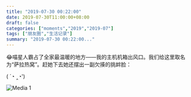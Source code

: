 ```yaml
---
title: "2019-07-30 00:22:00"
date: 2019-07-30T11:00:00+08:00
draft: false
categories: ["moments","2019","2019-07"]
tags: ["朋友圈","生活记录"]
summary: "2019-07-30 00:22:00..."
---
```


😂喵星人霸占了全家最温暖的地方——我的主机机箱出风口。我们给这里取名为“萨拉热窝”。赶她下去她还摆出一副欠揍的挑衅脸：

( ´◔ ‸◔')

![Media 1](/Moments/photos/2019-07-30/201907300022000.jpg)

